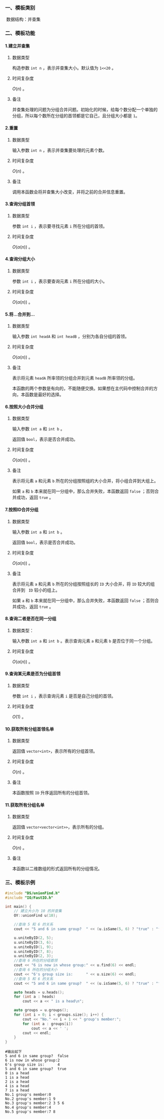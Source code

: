 ### 一、模板类别

​	数据结构：并查集

### 二、模板功能

#### 1.建立并查集

1. 数据类型

   构造参数 `int n`​ ，表示并查集大小。默认值为 `1<<20` 。

2. 时间复杂度

   $O(n)$ 。

3. 备注

   并查集处理的问题为分组合并问题。初始化的时候，给每个数分配一个单独的分组，所以每个数所在分组的首领都是它自己，且分组大小都是 `1`。


#### 2.重置

1. 数据类型

   输入参数 `int n` ，表示并查集要处理的元素个数。

2. 时间复杂度

   $O(n)$ 。
   
3. 备注

   调用本函数会将并查集大小改变，并将之前的合并信息重置。

#### 3.查询分组首领

1. 数据类型

   参数 `int i` ，表示要寻找元素 `i` 所在分组的首领。

2. 时间复杂度

   $O(\alpha (n))$  。

#### 4.查询分组大小

1. 数据类型

   参数 `int i` ，表示要查询元素 `i` 所在分组的大小。

2. 时间复杂度

   $O(\alpha (n))$ 。


#### 5.将...合并到...

1. 数据类型

   输入参数 `int headA`  和 `int headB` ，分别为各自分组的首领。

2. 时间复杂度

   $O(\alpha(n))$ 。
   
3. 备注

   表示将元素 `headA`  所率领的分组合并到元素 `headB` 所率领的分组。
   
   本函数的两个参数是有向的，不能随便交换。如果想在主代码中控制合并的方向，本函数是最好的选择。

#### 6.按照大小合并分组

1. 数据类型

   输入参数 `int a`  和 `int b` 。

   返回值 `bool`，表示是否合并成功。

2. 时间复杂度

   $O(\alpha(n))$ 。
   
3. 备注

   表示将元素 `a` 和元素 `b` 所在的分组按照组的大小合并，将小组合并到大组上。

   如果 `a` 和 `b` 本来就在同一分组中，那么合并失败，本函数返回 `false` ；否则合并成功，返回 `true` 。

#### 7.按照ID合并分组

1. 数据类型

   输入参数 `int a`  和 `int b` 。

   返回值 `bool`，表示是否合并成功。

2. 时间复杂度

   $O(\alpha(n))$ 。
   
3. 备注

   表示将元素 `a` 和元素 `b` 所在的分组按照组长的 `ID` 大小合并，将 `ID` 较大的组合并到 ` ID` 较小的组上。

   如果 `a` 和 `b` 本来就在同一分组中，那么合并失败，本函数返回 `false` ；否则合并成功，返回 `true` 。

#### 8.查询二者是否在同一分组

1. 数据类型：

   输入参数 `int a`  和 `int b` 。表示查询元素 `a` 和元素 `b` 是否位于同一个分组。

2. 时间复杂度

   $O(\alpha(n))$ 。

#### 9.查询某元素是否为分组首领

1. 数据类型

   参数 `int i` ，表示查询元素 `i` 是否是自己分组的首领。

2. 时间复杂度

   $O(1)$ 。

#### 10.获取所有分组首领名单

1. 数据类型

   返回值 `vector<int>`，表示所有的分组首领。

2. 时间复杂度

   $O(n)$ 。

3. 备注

   本函数按照 `ID` 升序返回所有的分组首领。

#### 11.获取所有分组名单

1. 数据类型

   返回值 `vector<vector<int>>`，表示所有的分组。

2. 时间复杂度

   $O(n)$ 。

3. 备注

   本函数以二维数组的形式返回所有的分组情况。

### 三、模板示例

```c++
#include "DS/unionFind.h"
#include "IO/FastIO.h"

int main() {
    // 建立大小为 10 的并查集
    OY::unionFind u(10);

    //查询 5 和 6 的关系
    cout << "5 and 6 in same group?  " << (u.isSame(5, 6) ? "true" : "false") << endl;

    u.uniteByID(2, 5);
    u.uniteByID(3, 6);
    u.uniteByID(1, 9);
    u.uniteByID(7, 8);
    u.uniteByID(2, 3);
    //查询 6 所在的分组首领
    cout << "6 is now in whose group:" << u.find(6) << endl;
    //查询 6 所在的分组大小
    cout << "6's group size is:      " << u.size(6) << endl;
    //查询 5 和 6 的关系
    cout << "5 and 6 in same group?  " << (u.isSame(5, 6) ? "true" : "false") << endl;

    auto heads = u.heads();
    for (int a : heads)
        cout << a << " is a head\n";

    auto groups = u.groups();
    for (int i = 0; i < groups.size(); i++) {
        cout << "No." << i + 1 << " group's member:";
        for (int a : groups[i])
            cout << a << ' ';
        cout << endl;
    }
}
```

```
#输出如下
5 and 6 in same group?  false
6 is now in whose group:2
6's group size is:      4
5 and 6 in same group?  true
0 is a head
1 is a head
2 is a head
4 is a head
7 is a head
No.1 group's member:0 
No.2 group's member:1 9 
No.3 group's member:2 3 5 6 
No.4 group's member:4 
No.5 group's member:7 8 

```

